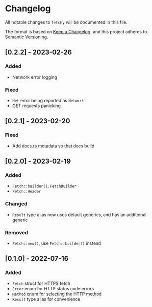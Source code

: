 # Changelog
All notable changes to `fetchy` will be documented in this file.

The format is based on [Keep a Changelog](https://keepachangelog.com/en/1.0.0/),
and this project adheres to [Semantic Versioning](https://jeronlau.tk/semver/).

## [0.2.2] - 2023-02-26
### Added
 - Network error logging

### Fixed
 - `Net` error being reported as `Network`
 - GET requests panicking

## [0.2.1] - 2023-02-20
### Fixed
 - Add docs.rs metadata so that docs build

## [0.2.0] - 2023-02-19
### Added
 - `Fetch::builder()`, `FetchBuilder`
 - `Fetch::Header`
 
### Changed
 - `Result` type alias now uses default generics, and has an additional generic

### Removed
 - `Fetch::new()`, use `Fetch::builder()` instead

## [0.1.0] - 2022-07-16
### Added
 - `Fetch` struct for HTTPS fetch
 - `Error` enum for HTTP status code errors
 - `Method` enum for selecting the HTTP method
 - `Result` type alias for convenience
